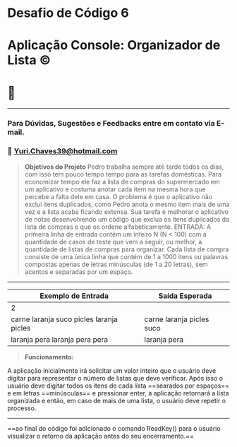 # Desafio de Código 6
# Aplicação Console: Organizador de Lista ©️

# 📜
---
&NewLine;
&NewLine;
&NewLine;
&NewLine;
### Para Dúvidas, Sugestões e Feedbacks entre em contato via E-mail.
### 📧 Yuri.Chaves39@hotmail.com
&NewLine;
&NewLine;
> **Objetivos do Projeto**
Pedro trabalha sempre até tarde todos os dias, com isso tem pouco tempo tempo para as tarefas domésticas. Para economizar tempo ele faz a lista de compras do supermercado em um aplicativo e costuma anotar cada item na mesma hora que percebe a falta dele em casa.
O problema é que o aplicativo não exclui itens duplicados, como Pedro anota o mesmo item mais de uma vez e a lista acaba ficando extensa. Sua tarefa é melhorar o aplicativo de notas desenvolvendo um código que exclua os itens duplicados da lista de compras e que os ordene alfabeticamente.
ENTRADA:
A primeira linha de entrada contém um inteiro N (N < 100) com a quantidade de casos de teste que vem a seguir, ou melhor, a quantidade de listas de compras para organizar. Cada lista de compra consiste de uma única linha que contém de 1 a 1000 itens ou palavras compostas apenas de letras minúsculas (de 1 a 20 letras), sem acentos e separadas por um espaço.
---

&NewLine;
&NewLine;

| Exemplo de Entrada | Saída Esperada |
| ----------- | ----------- |
| 2   |   |
| carne laranja suco picles laranja picles  | carne laranja picles suco |
| laranja pera laranja pera pera | laranja pera |


&NewLine;
&NewLine;

> **Funcionamento:**

&NewLine;

A aplicação inicialmente irá solicitar um valor inteiro que o usuário deve digitar para representar o número de listas que deve verificar. Após isso o usuário deve digitar todos os itens de cada lista ==searados por espaços== e em letras ==minúsculas== e pressionar enter, a aplicação retornará a lista organizada e então, em caso de mais de uma lista, o usuário deve repetir o processo.

---

==ao final do código foi adicionado o comando ReadKey() para o usuário visualizar o retorno da aplicação antes do seu encerramento.==
